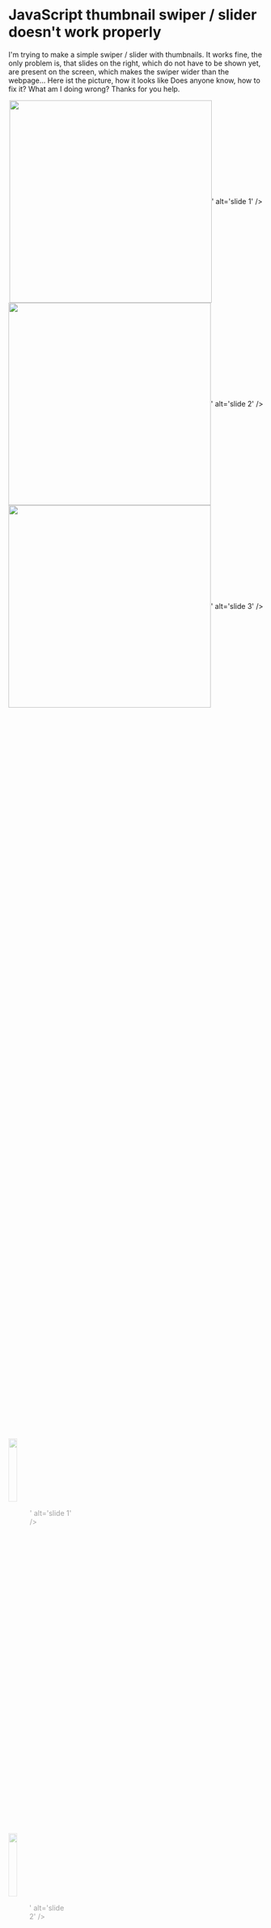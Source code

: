 
# JavaScript thumbnail swiper / slider doesn't work properly

I'm trying to make a simple swiper / slider with thumbnails. It works fine, the only problem is, that slides on the right, which do not have to be shown yet, are present on the screen, which makes the swiper wider than the webpage...
Here ist the picture, how it looks like
Does anyone know, how to fix it? What am I doing wrong?
Thanks for you help.
<link rel="stylesheet" href="https://unpkg.com/swiper/swiper-bundle.min.css">
<script src="https://unpkg.com/swiper/swiper-bundle.min.js"></script>

<style>
html,
    body {
      position: relative;
      height: 100%;
    }
    .swiper-container {
      width: 100%;
      height: 100%;
    }

.swiper-slide{
      display: -webkit-flex;
      display: flex;
      -webkit-justify-content: center;
      justify-content: center;
      align-items: center;
}
    .gallery-top {
      height: 60%;
      width: 100%;
    }

    .gallery-thumbs {
      height: 20%;
      box-sizing: border-box;
      padding: 10px 0;
    }

    .gallery-thumbs .swiper-slide {
      width: 25%;
      height: 100%;
      opacity: 0.4;
    }
    .gallery-thumbs  img{
        width:40%
    }

    .gallery-thumbs .swiper-slide-thumb-active {
      opacity: 1;
    }

.gallery-top img{
  width: 400px;
  height:400px;
}

@media only screen and (min-width:100px) and (max-width:500px){
  .gallery-top img{
  width: 300px;
  height:300px;
    }
  .gallery-thumbs  img{
        width:100%
    }
}
</style>

<div class="swiper-container gallery-top">
    <div class="swiper-wrapper">
       <div class="swiper-slide slide-top">
         <img src='<?=$item_data['image']?>'
         alt='slide 1' />
       </div>
       <div class="swiper-slide slide-top">
        <img src='<?=$item_data['image']?>'
        alt='slide 2' />
       </div>
       <div class="swiper-slide slide-top">
        <img src='<?=$item_data['image']?>'
        alt='slide 3' />
       </div>
    </div>
</div>

<!-- Arrows -->
<div class="swiper-button-next swiper-button-black"></div>
<div class="swiper-button-prev swiper-button-black"></div>

<div class="swiper-container gallery-thumbs">
    <div class="swiper-wrapper">
        <div class="swiper-slide">
            <img src='<?=$item_data['image']?>'
            alt='slide 1' />
        </div>
        <div class="swiper-slide">
            <img src='<?=$item_data['image']?>'
            alt='slide 2' />
        </div>
        <div class="swiper-slide">
            <img src='<?=$item_data['image']?>'
            alt='slide 3' />
        </div> 
    </div>
</div>

<script>   
   var galleryThumbs = new Swiper('.gallery-thumbs', {
      spaceBetween: 10,
      slidesPerView: 'auto',
      freeMode: true,
      watchSlidesVisibility: true,
      watchSlidesProgress: true,
    });
    var galleryTop = new Swiper('.gallery-top', {
      spaceBetween: 10,
      navigation: {
        nextEl: '.swiper-button-next',
        prevEl: '.swiper-button-prev',
      },
      grabCursor: true,
      thumbs: {
        swiper: galleryThumbs
      }
    });
</script>


        